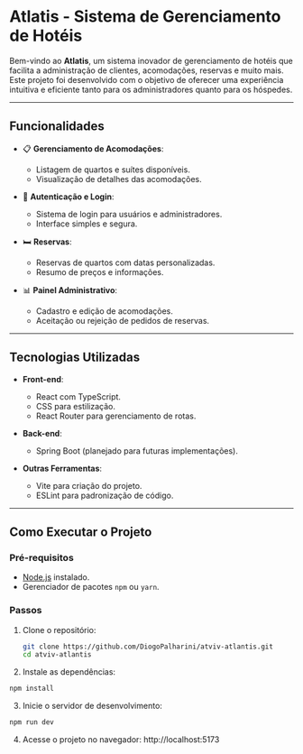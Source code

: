 # **Atlatis - Sistema de Gerenciamento de Hotéis**

Bem-vindo ao **Atlatis**, um sistema inovador de gerenciamento de hotéis que facilita a administração de clientes, acomodações, reservas e muito mais. Este projeto foi desenvolvido com o objetivo de oferecer uma experiência intuitiva e eficiente tanto para os administradores quanto para os hóspedes.

---

## **Funcionalidades**

- 📋 **Gerenciamento de Acomodações**:
  - Listagem de quartos e suítes disponíveis.
  - Visualização de detalhes das acomodações.

- 🔐 **Autenticação e Login**:
  - Sistema de login para usuários e administradores.
  - Interface simples e segura.

- 🛏️ **Reservas**:
  - Reservas de quartos com datas personalizadas.
  - Resumo de preços e informações.

- 📊 **Painel Administrativo**:
  - Cadastro e edição de acomodações.
  - Aceitação ou rejeição de pedidos de reservas.

---

## **Tecnologias Utilizadas**

- **Front-end**:
  - React com TypeScript.
  - CSS para estilização.
  - React Router para gerenciamento de rotas.

- **Back-end**:
  - Spring Boot (planejado para futuras implementações).

- **Outras Ferramentas**:
  - Vite para criação do projeto.
  - ESLint para padronização de código.

---

## **Como Executar o Projeto**

### **Pré-requisitos**
- [Node.js](https://nodejs.org/) instalado.
- Gerenciador de pacotes `npm` ou `yarn`.

### **Passos**

1. Clone o repositório:
   ```bash
   git clone https://github.com/DiogoPalharini/atviv-atlantis.git
   cd atviv-atlantis
   ```
2. Instale as dependências:
  ```bash
  npm install
  ```
3. Inicie o servidor de desenvolvimento:
  ```bash
  npm run dev
  ```
4. Acesse o projeto no navegador:
  http://localhost:5173
